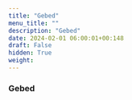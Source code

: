 ```yaml
---
title: "Gebed"
menu_title: ""
description: "Gebed"
date: 2024-02-01 06:00:01+00:148
draft: False
hidden: True
weight:
---
```

### Gebed


